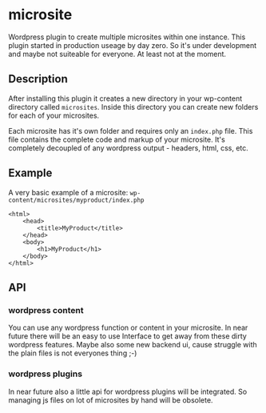 # microsite
Wordpress plugin to create multiple microsites within one instance. This plugin started in production useage by day zero. So it's under development and maybe not suiteable for everyone. At least not at the moment.

## Description
After installing this plugin it creates a new directory in your wp-content directory called `microsites`. Inside this directory you can create new folders for each of your microsites.

Each microsite has it's own folder and requires only an `index.php` file. This file contains the complete code and markup of your microsite. It's completely decoupled of any wordpress output - headers, html, css, etc.

## Example
A very basic example of a microsite:
`wp-content/microsites/myproduct/index.php`

    <html>
        <head>
            <title>MyProduct</title>
        </head>
        <body>
            <h1>MyProduct</h1>
        </body>
    </html>

## API
### wordpress content
You can use any wordpress function or content in your microsite. In near future there will be an easy to use Interface to get away from these dirty wordpress features. Maybe also some new backend ui, cause struggle with the plain files is not everyones thing ;-)

### wordpress plugins
In near future also a little api for wordpress plugins will be integrated. So managing js files on lot of microsites by hand will be obsolete.